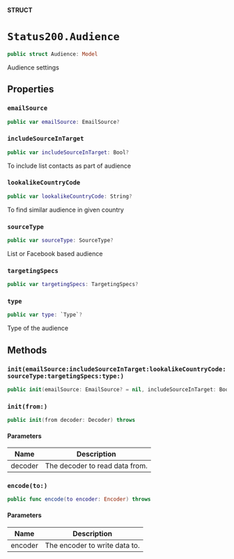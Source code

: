 **STRUCT**

# `Status200.Audience`

```swift
public struct Audience: Model
```

Audience settings

## Properties
### `emailSource`

```swift
public var emailSource: EmailSource?
```

### `includeSourceInTarget`

```swift
public var includeSourceInTarget: Bool?
```

To include list contacts as part of audience

### `lookalikeCountryCode`

```swift
public var lookalikeCountryCode: String?
```

To find similar audience in given country

### `sourceType`

```swift
public var sourceType: SourceType?
```

List or Facebook based audience

### `targetingSpecs`

```swift
public var targetingSpecs: TargetingSpecs?
```

### `type`

```swift
public var type: `Type`?
```

Type of the audience

## Methods
### `init(emailSource:includeSourceInTarget:lookalikeCountryCode:sourceType:targetingSpecs:type:)`

```swift
public init(emailSource: EmailSource? = nil, includeSourceInTarget: Bool? = nil, lookalikeCountryCode: String? = nil, sourceType: SourceType? = nil, targetingSpecs: TargetingSpecs? = nil, type: Type? = nil)
```

### `init(from:)`

```swift
public init(from decoder: Decoder) throws
```

#### Parameters

| Name | Description |
| ---- | ----------- |
| decoder | The decoder to read data from. |

### `encode(to:)`

```swift
public func encode(to encoder: Encoder) throws
```

#### Parameters

| Name | Description |
| ---- | ----------- |
| encoder | The encoder to write data to. |